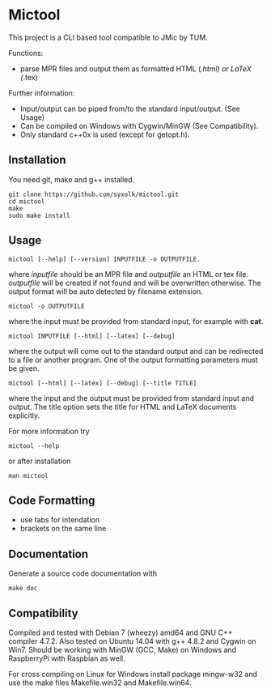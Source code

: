 Mictool
=======

This project is a CLI based tool compatible to JMic by TUM.

Functions:
- parse MPR files and output them as formatted HTML (*.html) or LaTeX (*.tex)

Further information:
- Input/output can be piped from/to the standard input/output. (See Usage)
- Can be compiled on Windows with Cygwin/MinGW (See Compatibility).
- Only standard c++0x is used (except for getopt.h).

Installation
------------

You need git, make and g++ installed.

    git clone https://github.com/syxolk/mictool.git
    cd mictool
    make
    sudo make install

Usage
-----

    mictool [--help] [--version] INPUTFILE -o OUTPUTFILE.

where _inputfile_ should be an MPR file and _outputfile_ an HTML or tex file.
_outputfile_ will be created if not found and will be overwritten otherwise.
The output format will be auto detected by filename extension.

    mictool -o OUTPUTFILE

where the input must be provided from standard input, for example with **cat**.

    mictool INPUTFILE [--html] [--latex] [--debug]

where the output will come out to the standard output and can be
redirected to a file or another program. One of the output formatting
parameters must be given.

    mictool [--html] [--latex] [--debug] [--title TITLE]

where the input and the output must be provided from standard input and output.
The title option sets the title for HTML and LaTeX documents explicitly.

For more information try

    mictool --help

or after installation

    man mictool

Code Formatting
---------------

- use tabs for intendation
- brackets on the same line

Documentation
-------------

Generate a source code documentation with

    make doc

Compatibility
-------------

Compiled and tested with Debian 7 (wheezy) amd64 and GNU C++ compiler 4.7.2.
Also tested on Ubuntu 14.04 with g++ 4.8.2 and Cygwin on Win7.
Should be working with MinGW (GCC, Make) on Windows and RaspberryPi with Raspbian as well.

For cross compiling on Linux for Windows install package mingw-w32 and use
the make files Makefile.win32 and Makefile.win64.
